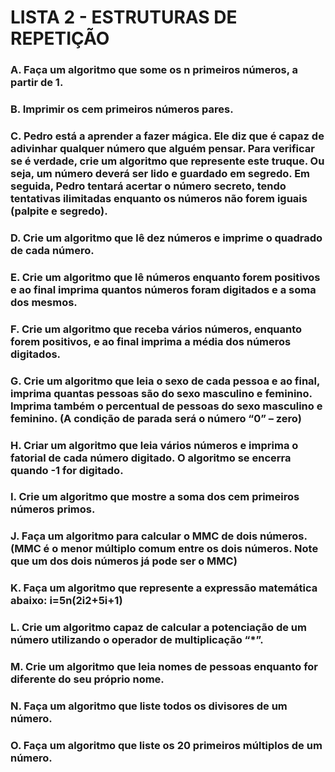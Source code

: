 # LISTA 2 - ESTRUTURAS DE REPETIÇÃO  
### A. Faça um algoritmo que some os n primeiros números, a partir de 1.
### B. Imprimir os cem primeiros números pares.  
### C. Pedro está a aprender a fazer mágica. Ele diz que é capaz de adivinhar qualquer número que alguém pensar. Para verificar se é verdade, crie um algoritmo que represente este truque. Ou seja, um número deverá ser lido e guardado em segredo. Em seguida, Pedro tentará acertar o número secreto, tendo tentativas ilimitadas enquanto os números não forem iguais (palpite e segredo).
### D. Crie um algoritmo que lê dez números e imprime o quadrado de cada número.
### E. Crie um algoritmo que lê números enquanto forem positivos e ao final imprima quantos números foram digitados e a soma dos mesmos.  
### F. Crie um algoritmo que receba vários números, enquanto forem positivos, e ao final imprima a média dos números digitados.  
### G. Crie um algoritmo que leia o sexo de cada pessoa e ao final, imprima quantas pessoas são do sexo masculino e feminino. Imprima também o percentual de pessoas do sexo masculino e feminino. (A condição de parada será o número “0” – zero)  
### H. Criar um algoritmo que leia vários números e imprima o fatorial de cada número digitado. O algoritmo se encerra quando -1 for digitado.  
### I. Crie um algoritmo que mostre a soma dos cem primeiros números primos.  
### J. Faça um algoritmo para calcular o MMC de dois números. (MMC é o menor múltiplo comum entre os dois números. Note que um dos dois números já pode ser o MMC)  
### K. Faça um algoritmo que represente a expressão matemática abaixo: i=5n(2i2+5i+1)  
### L. Crie um algoritmo capaz de calcular a potenciação de um número utilizando o operador de multiplicação “*”.  
### M. Crie um algoritmo que leia nomes de pessoas enquanto for diferente do seu próprio nome.
### N. Faça um algoritmo que liste todos os divisores de um número.  
### O. Faça um algoritmo que liste os 20 primeiros múltiplos de um número.

